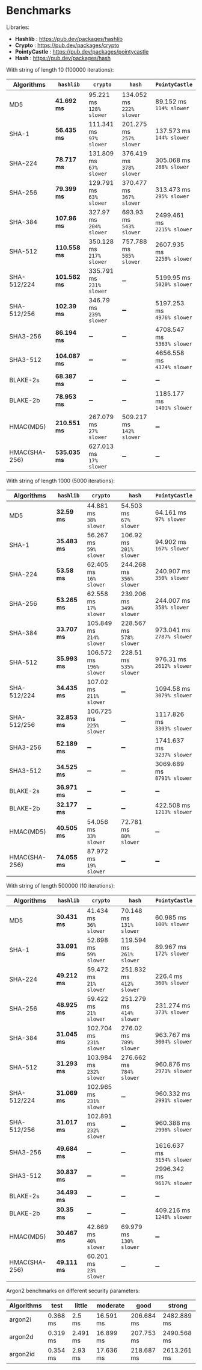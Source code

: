 # Benchmarks

Libraries:

- **Hashlib** : https://pub.dev/packages/hashlib
- **Crypto** : https://pub.dev/packages/crypto
- **PointyCastle** : https://pub.dev/packages/pointycastle
- **Hash** : https://pub.dev/packages/hash

With string of length 10 (100000 iterations):

| Algorithms    | `hashlib`      | `crypto`                      | `hash`                        | `PointyCastle`                  |
| ------------- | -------------- | ----------------------------- | ----------------------------- | ------------------------------- |
| MD5           | **41.692 ms**  | 95.221 ms <br> `128% slower`  | 134.052 ms <br> `222% slower` | 89.152 ms <br> `114% slower`    |
| SHA-1         | **56.435 ms**  | 111.341 ms <br> `97% slower`  | 201.275 ms <br> `257% slower` | 137.573 ms <br> `144% slower`   |
| SHA-224       | **78.717 ms**  | 131.809 ms <br> `67% slower`  | 376.419 ms <br> `378% slower` | 305.068 ms <br> `288% slower`   |
| SHA-256       | **79.399 ms**  | 129.791 ms <br> `63% slower`  | 370.477 ms <br> `367% slower` | 313.473 ms <br> `295% slower`   |
| SHA-384       | **107.96 ms**  | 327.97 ms <br> `204% slower`  | 693.93 ms <br> `543% slower`  | 2499.461 ms <br> `2215% slower` |
| SHA-512       | **110.558 ms** | 350.128 ms <br> `217% slower` | 757.788 ms <br> `585% slower` | 2607.935 ms <br> `2259% slower` |
| SHA-512/224   | **101.562 ms** | 335.791 ms <br> `231% slower` | ➖                            | 5199.95 ms <br> `5020% slower`  |
| SHA-512/256   | **102.39 ms**  | 346.79 ms <br> `239% slower`  | ➖                            | 5197.253 ms <br> `4976% slower` |
| SHA3-256      | **86.194 ms**  | ➖                            | ➖                            | 4708.547 ms <br> `5363% slower` |
| SHA3-512      | **104.087 ms** | ➖                            | ➖                            | 4656.558 ms <br> `4374% slower` |
| BLAKE-2s      | **68.387 ms**  | ➖                            | ➖                            | ➖                              |
| BLAKE-2b      | **78.953 ms**  | ➖                            | ➖                            | 1185.177 ms <br> `1401% slower` |
| HMAC(MD5)     | **210.551 ms** | 267.079 ms <br> `27% slower`  | 509.217 ms <br> `142% slower` | ➖                              |
| HMAC(SHA-256) | **535.035 ms** | 627.013 ms <br> `17% slower`  | ➖                            | ➖                              |

With string of length 1000 (5000 iterations):

| Algorithms    | `hashlib`     | `crypto`                      | `hash`                        | `PointyCastle`                  |
| ------------- | ------------- | ----------------------------- | ----------------------------- | ------------------------------- |
| MD5           | **32.59 ms**  | 44.881 ms <br> `38% slower`   | 54.503 ms <br> `67% slower`   | 64.161 ms <br> `97% slower`     |
| SHA-1         | **35.483 ms** | 56.267 ms <br> `59% slower`   | 106.92 ms <br> `201% slower`  | 94.902 ms <br> `167% slower`    |
| SHA-224       | **53.58 ms**  | 62.405 ms <br> `16% slower`   | 244.268 ms <br> `356% slower` | 240.907 ms <br> `350% slower`   |
| SHA-256       | **53.265 ms** | 62.558 ms <br> `17% slower`   | 239.206 ms <br> `349% slower` | 244.007 ms <br> `358% slower`   |
| SHA-384       | **33.707 ms** | 105.849 ms <br> `214% slower` | 228.567 ms <br> `578% slower` | 973.041 ms <br> `2787% slower`  |
| SHA-512       | **35.993 ms** | 106.572 ms <br> `196% slower` | 228.51 ms <br> `535% slower`  | 976.31 ms <br> `2612% slower`   |
| SHA-512/224   | **34.435 ms** | 107.02 ms <br> `211% slower`  | ➖                            | 1094.58 ms <br> `3079% slower`  |
| SHA-512/256   | **32.853 ms** | 106.725 ms <br> `225% slower` | ➖                            | 1117.826 ms <br> `3303% slower` |
| SHA3-256      | **52.189 ms** | ➖                            | ➖                            | 1741.637 ms <br> `3237% slower` |
| SHA3-512      | **34.525 ms** | ➖                            | ➖                            | 3069.689 ms <br> `8791% slower` |
| BLAKE-2s      | **36.971 ms** | ➖                            | ➖                            | ➖                              |
| BLAKE-2b      | **32.177 ms** | ➖                            | ➖                            | 422.508 ms <br> `1213% slower`  |
| HMAC(MD5)     | **40.505 ms** | 54.056 ms <br> `33% slower`   | 72.781 ms <br> `80% slower`   | ➖                              |
| HMAC(SHA-256) | **74.055 ms** | 87.972 ms <br> `19% slower`   | ➖                            | ➖                              |

With string of length 500000 (10 iterations):

| Algorithms    | `hashlib`     | `crypto`                      | `hash`                        | `PointyCastle`                  |
| ------------- | ------------- | ----------------------------- | ----------------------------- | ------------------------------- |
| MD5           | **30.431 ms** | 41.434 ms <br> `36% slower`   | 70.148 ms <br> `131% slower`  | 60.985 ms <br> `100% slower`    |
| SHA-1         | **33.091 ms** | 52.698 ms <br> `59% slower`   | 119.594 ms <br> `261% slower` | 89.967 ms <br> `172% slower`    |
| SHA-224       | **49.212 ms** | 59.472 ms <br> `21% slower`   | 251.832 ms <br> `412% slower` | 226.4 ms <br> `360% slower`     |
| SHA-256       | **48.925 ms** | 59.422 ms <br> `21% slower`   | 251.279 ms <br> `414% slower` | 231.274 ms <br> `373% slower`   |
| SHA-384       | **31.045 ms** | 102.704 ms <br> `231% slower` | 276.02 ms <br> `789% slower`  | 963.767 ms <br> `3004% slower`  |
| SHA-512       | **31.293 ms** | 103.984 ms <br> `232% slower` | 276.662 ms <br> `784% slower` | 960.876 ms <br> `2971% slower`  |
| SHA-512/224   | **31.069 ms** | 102.965 ms <br> `231% slower` | ➖                            | 960.332 ms <br> `2991% slower`  |
| SHA-512/256   | **31.017 ms** | 102.891 ms <br> `232% slower` | ➖                            | 960.388 ms <br> `2996% slower`  |
| SHA3-256      | **49.684 ms** | ➖                            | ➖                            | 1616.637 ms <br> `3154% slower` |
| SHA3-512      | **30.837 ms** | ➖                            | ➖                            | 2996.342 ms <br> `9617% slower` |
| BLAKE-2s      | **34.493 ms** | ➖                            | ➖                            | ➖                              |
| BLAKE-2b      | **30.35 ms**  | ➖                            | ➖                            | 409.216 ms <br> `1248% slower`  |
| HMAC(MD5)     | **30.467 ms** | 42.669 ms <br> `40% slower`   | 69.979 ms <br> `130% slower`  | ➖                              |
| HMAC(SHA-256) | **49.111 ms** | 60.201 ms <br> `23% slower`   | ➖                            | ➖                              |

Argon2 benchmarks on different security parameters:

| Algorithms | test     | little   | moderate  | good       | strong      |
| ---------- | -------- | -------- | --------- | ---------- | ----------- |
| argon2i    | 0.368 ms | 2.5 ms   | 16.591 ms | 206.684 ms | 2482.889 ms |
| argon2d    | 0.319 ms | 2.491 ms | 16.899 ms | 207.753 ms | 2490.568 ms |
| argon2id   | 0.354 ms | 2.93 ms  | 17.636 ms | 218.687 ms | 2613.261 ms |
